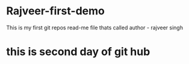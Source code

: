# Rajveer-first-demo
This is my first git repos
read-me file thats called 
author - rajveer singh
 # this is second day of git hub
